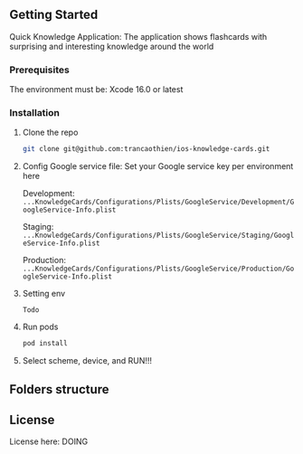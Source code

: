 
<!-- GETTING STARTED -->
## Getting Started

Quick Knowledge Application: The application shows flashcards with surprising and interesting knowledge around the world

### Prerequisites

The environment must be: Xcode 16.0 or latest

### Installation

1. Clone the repo
   ```sh
   git clone git@github.com:trancaothien/ios-knowledge-cards.git
   ```
2. Config Google service file: Set your Google service key per environment here
   
   Development: `...KnowledgeCards/Configurations/Plists/GoogleService/Development/GoogleService-Info.plist`
   
   Staging: `...KnowledgeCards/Configurations/Plists/GoogleService/Staging/GoogleService-Info.plist`

   Production: `...KnowledgeCards/Configurations/Plists/GoogleService/Production/GoogleService-Info.plist`

3. Setting env

   ```
   Todo
   ```

4. Run pods
   ```sh
   pod install
   ```
5. Select scheme, device, and RUN!!!

## Folders structure

## License
License here: DOING
